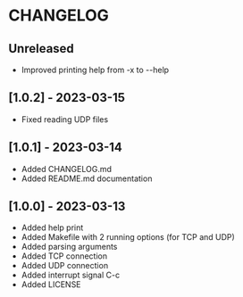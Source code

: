 # CHANGELOG

## Unreleased

- Improved printing help from -x to --help

## [1.0.2] - 2023-03-15
- Fixed reading UDP files

## [1.0.1] - 2023-03-14
- Added CHANGELOG.md
- Added README.md documentation

## [1.0.0] - 2023-03-13

- Added help print
- Added Makefile with 2 running options (for TCP and UDP)
- Added parsing arguments
- Added TCP connection
- Added UDP connection
- Added interrupt signal C-c
- Added LICENSE